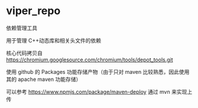 # viper_repo

依赖管理工具

用于管理 C++动态库和相关头文件的依赖

核心代码拷贝自 https://chromium.googlesource.com/chromium/tools/depot_tools.git

使用 github 的 Packages 功能存储产物（由于只对 maven 比较熟悉，因此使用其的 apache maven 功能存储）

可以参考 https://www.npmjs.com/package/maven-deploy 通过 mvn 来实现上传
